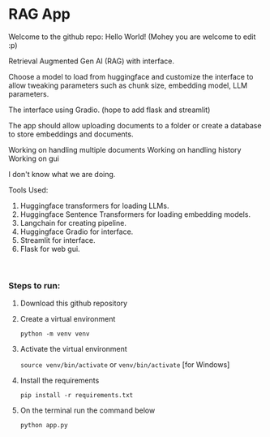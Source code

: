 # RAG App

Welcome to the github repo: Hello World! (Mohey you are welcome to edit :p)

Retrieval Augmented Gen AI (RAG) with interface. 

Choose a model to load from huggingface and customize the interface to allow tweaking
parameters such as chunk size, embedding model, LLM parameters.

The interface using Gradio. (hope to add flask and streamlit)

The app should allow uploading documents to a folder or create a database to store embeddings
and documents.

Working on handling multiple documents
Working on handling history
Working on gui

I don't know what we are doing.

Tools Used: 
  1. Huggingface transformers for loading LLMs.
  2. Huggingface Sentence Transformers for loading embedding models.
  3. Langchain for creating pipeline.
  4. Huggingface Gradio for interface.
  5. Streamlit for interface.
  6. Flask for web gui.

<br>


### **Steps to run:**

1. Download this github repository
2. Create a virtual environment

     `python -m venv venv`
3. Activate the virtual environment

    `source venv/bin/activate` or `venv/bin/activate` [for Windows]

4. Install the requirements

   `pip install -r requirements.txt`

6. On the terminal run the command below 

     `python app.py`


<br>

<!-- <p align="center">
<img align="center" width="724" alt="Screen Shot 2024-01-11 at 1 49 47 PM" src="https://github.com/ashhass/Chatbot/assets/53818655/e6b2d942-0db5-4d40-b05a-b70d2b5fd042" >
</p> -->